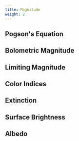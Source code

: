 ```yaml
---
title: Magnitude
weight: 2
---
```


## Pogson's Equation

## Bolometric Magnitude

## Limiting Magnitude

## Color Indices

## Extinction

## Surface Brightness

## Albedo
